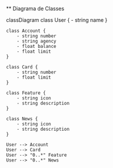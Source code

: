 ** Diagrama de Classes 

classDiagram
    class User {
        - string name
    }
    
    class Account {
        - string number
        - string agency
        - float balance
        - float limit
    }
    
    class Card {
        - string number
        - float limit
    }
    
    class Feature {
        - string icon
        - string description
    }
    
    class News {
        - string icon
        - string description
    }

    User --> Account
    User --> Card
    User --> "0..*" Feature
    User --> "0..*" News
